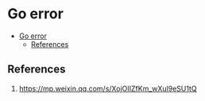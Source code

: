 # Go error

- [Go error](#go-error)
  - [References](#references)



## References
1. https://mp.weixin.qq.com/s/XojOIIZfKm_wXul9eSU1tQ